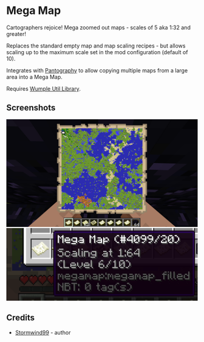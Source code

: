 # Mega Map

Cartographers rejoice! Mega zoomed out maps - scales of 5 aka 1:32 and greater!

Replaces the standard empty map and map scaling recipes - but allows scaling up to the maximum scale set in the mod configuration (default of 10).

Integrates with [Pantography](https://minecraft.curseforge.com/projects/pantography) to allow copying multiple maps from a large area into a Mega Map.

Requires [Wumple Util Library](https://github.com/Stormwind99/WumpleUtil).

## Screenshots

![Scale 6 Mega Map example](https://raw.githubusercontent.com/Stormwind99/MegaMap/master/other/screenshots/megamap_scale_6.png)
![Scale 6 Mega Map advanced tooltip example](https://raw.githubusercontent.com/Stormwind99/MegaMap/master/other/screenshots/megamap_scale_6_adv_tooltip.png)

## Credits

* [Stormwind99](https://github.com/Stormwind99) - author

